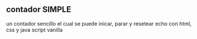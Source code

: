 ## contador SIMPLE

un contador sencillo el cual se puede inicar, parar y resetear
echo con html, css y java script vanilla